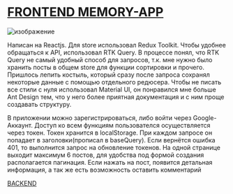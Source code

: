# [FRONTEND MEMORY-APP](https://andrew28092002.github.io/react-mern-memory/posts)
![изображение](https://user-images.githubusercontent.com/98597980/217471104-fb5f9291-3ff4-4f31-a040-5fdf9a36e091.png)


Написан на Reactjs. Для store использовал Redux Toolkit. Чтобы удобнее обращаться к API, использовал RTK Query. 
В процессе понял, что RTK Query не самый удобный способ для запросов, т.к. мне нужно было хранить посты в общем store для функции сортировки и прочего.
Пришлось лепить костыль, который сразу после запроса сохранял некоторые данные с помощью отдельного редюсера. Чтобы не писать все стили с нуля
использовал Material UI, он понравился мне больше Ant Design тем, что у него более приятная документация и с ним проще создавать структуру.   

В приложении можно зарегистрироваться, либо войти через Google-Аккаунт. Доступ ко всем функциям пользователся осуществляется через токен. Токен хранится в localStorage. При каждом запросе он попадает в заголовки(прописал в baseQuery). Если вернётся ошибка 401, то выполнится запрос на обновление токенов. На одной странице выходит максимум 6 постов, для удобства под формой создания располагается пагинация. Если нажать на пост, появится детальная информация, а так же есть возможность оставить комментарий   

[BACKEND](https://github.com/andrew28092002/express-js-mern-memory)


